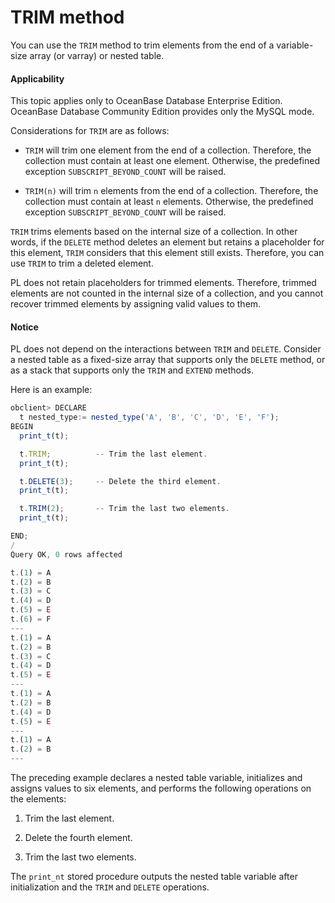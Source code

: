 TRIM method
============================

You can use the `TRIM` method to trim elements from the end of a variable-size array (or varray) or nested table.

  <main id="notice" >
    <h4>Applicability</h4>
    <p>This topic applies only to OceanBase Database Enterprise Edition. OceanBase Database Community Edition provides only the MySQL mode. </p>
  </main>

Considerations for `TRIM` are as follows:

* `TRIM` will trim one element from the end of a collection. Therefore, the collection must contain at least one element. Otherwise, the predefined exception `SUBSCRIPT_BEYOND_COUNT` will be raised.

* `TRIM(n)` will trim `n` elements from the end of a collection. Therefore, the collection must contain at least `n` elements. Otherwise, the predefined exception `SUBSCRIPT_BEYOND_COUNT` will be raised.




`TRIM` trims elements based on the internal size of a collection. In other words, if the `DELETE` method deletes an element but retains a placeholder for this element, `TRIM` considers that this element still exists. Therefore, you can use `TRIM` to trim a deleted element.

PL does not retain placeholders for trimmed elements. Therefore, trimmed elements are not counted in the internal size of a collection, and you cannot recover trimmed elements by assigning valid values to them.


  <main id="notice" type='notice'>
    <h4>Notice</h4>
    <p>PL does not depend on the interactions between <code>TRIM</code> and <code>DELETE</code>. Consider a nested table as a fixed-size array that supports only the <code>DELETE</code> method, or as a stack that supports only the <code>TRIM</code> and <code>EXTEND</code> methods. </p>
  </main>

Here is an example:

```javascript
obclient> DECLARE
  t nested_type:= nested_type('A', 'B', 'C', 'D', 'E', 'F');
BEGIN
  print_t(t);

  t.TRIM;          -- Trim the last element.
  print_t(t);

  t.DELETE(3);     -- Delete the third element.
  print_t(t);

  t.TRIM(2);       -- Trim the last two elements.
  print_t(t);

END;
/
Query OK, 0 rows affected

t.(1) = A
t.(2) = B
t.(3) = C
t.(4) = D
t.(5) = E
t.(6) = F
---
t.(1) = A
t.(2) = B
t.(3) = C
t.(4) = D
t.(5) = E
---
t.(1) = A
t.(2) = B
t.(4) = D
t.(5) = E
---
t.(1) = A
t.(2) = B
---
```



The preceding example declares a nested table variable, initializes and assigns values to six elements, and performs the following operations on the elements:

1. Trim the last element.



2. Delete the fourth element.



3. Trim the last two elements.






The `print_nt` stored procedure outputs the nested table variable after initialization and the `TRIM` and `DELETE` operations.
